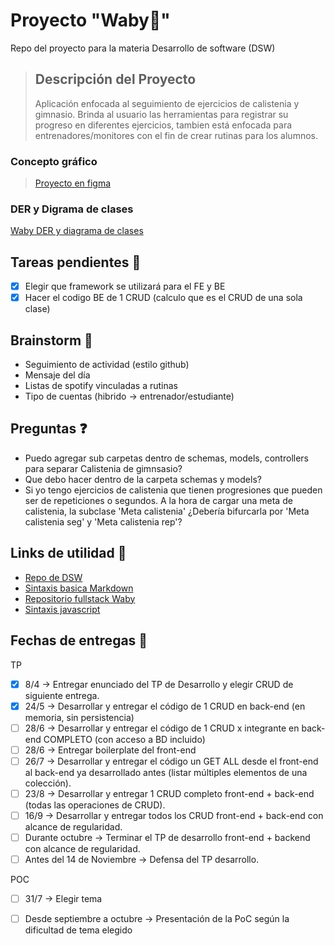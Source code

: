 # Proyecto "Waby💪" 
Repo del proyecto para la materia Desarrollo de software (DSW)
> ## Descripción del Proyecto
> Aplicación enfocada al seguimiento de ejercicios de calistenia y gimnasio. Brinda al usuario las herramientas para registrar su progreso en diferentes ejercicios, tambien está enfocada para entrenadores/monitores con el fin de crear rutinas para los alumnos. 

### Concepto gráfico
> <a href = "https://www.figma.com/proto/DGI2n58dFG3jgukQh3O7ny/Waby-%F0%9F%92%AA%F0%9F%8F%BB?node-id=0-1&t=8Wk2amQxUilviQzy-1">Proyecto en figma</a>

### DER y Digrama de clases
<a href="https://github.com/Eliasusu/Proyecto-Waby/blob/main/Waby%20DER%20y%20diagrama%20clases.pdf" target = "_blank">Waby DER y diagrama de clases</a>

## Tareas pendientes 📃
- [x] Elegir que framework se utilizará para el FE y BE
- [x] Hacer el codigo BE de 1 CRUD (calculo que es el CRUD de una sola clase)

## Brainstorm 🧠 
- Seguimiento de actividad (estilo github)
- Mensaje del día
- Listas de spotify vinculadas a rutinas
- Tipo de cuentas (hibrido -> entrenador/estudiante)

## Preguntas ❓
- Puedo agregar sub carpetas dentro de schemas, models, controllers para separar Calistenia de gimnsasio?
- Que debo hacer dentro de la carpeta schemas y models?
- Si yo tengo ejercicios de calistenia que tienen progresiones que pueden ser de repeticiones o segundos. A la hora de cargar una meta de calistenia, la subclase 'Meta calistenia' ¿Debería bifurcarla por 'Meta calistenia seg' y 'Meta calistenia rep'? 

## Links de utilidad 🔗
- <a href = "https://github.com/utnfrrodsw/desarrollo-de-software" target = "_blank">Repo de DSW</a>
- <a href = "https://www.markdownguide.org/basic-syntax/#blockquotes-with-other-elements" target = "_blank">Sintaxis basica Markdown</a>
- <a href = "https://github.com/Eliasusu/Fullstack-app-Waby">Repositorio fullstack Waby</a>
- <a href = "https://github.com/airbnb/javascript">Sintaxis javascript</a>

 ## Fechas de entregas 📅
TP
- [x] 8/4 -> Entregar enunciado del TP de Desarrollo y elegir CRUD de siguiente entrega.
- [x] 24/5 -> Desarrollar y entregar el código de 1 CRUD en back-end (en memoria, sin persistencia)
- [ ] 28/6 -> Desarrollar y entregar el código de 1 CRUD x integrante en back-end COMPLETO (con acceso a BD incluido)
- [ ] 28/6 -> Entregar boilerplate del front-end
- [ ] 26/7 -> Desarrollar y entregar el código un GET ALL desde el front-end al back-end ya desarrollado antes (listar múltiples elementos de una colección).
- [ ] 23/8 -> Desarrollar y entregar 1 CRUD completo front-end + back-end (todas las operaciones de CRUD).
- [ ] 16/9 -> Desarrollar y entregar todos los CRUD front-end + back-end con alcance de regularidad.
- [ ] Durante octubre -> Terminar el TP de desarrollo front-end + backend con alcance de regularidad.
- [ ] Antes del 14 de Noviembre -> Defensa del TP desarrollo.

POC
- [ ] 31/7 -> Elegir tema
- [ ] Desde septiembre a octubre -> Presentación de la PoC según la dificultad de tema elegido

